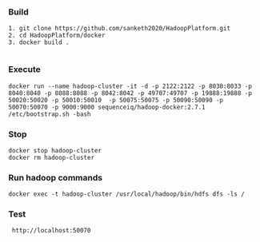 ### Build

```
1. git clone https://github.com/sanketh2020/HadoopPlatform.git
2. cd HadoopPlatform/docker
3. docker build .
  
```

### Execute
   
```
docker run --name hadoop-cluster -it -d -p 2122:2122 -p 8030:8033 -p 8040:8040 -p 8088:8088 -p 8042:8042 -p 49707:49707 -p 19888:19888 -p 50020:50020 -p 50010:50010  -p 50075:50075 -p 50090:50090 -p 50070:50070 -p 9000:9000 sequenceiq/hadoop-docker:2.7.1 /etc/bootstrap.sh -bash

```
### Stop

```
docker stop hadoop-cluster
docker rm hadoop-cluster
```


### Run hadoop commands

```
docker exec -t hadoop-cluster /usr/local/hadoop/bin/hdfs dfs -ls /
```

### Test
```
 http://localhost:50070
```
